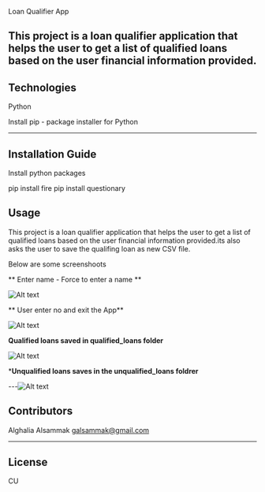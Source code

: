  Loan Qualifier App

This project is a loan qualifier application that helps the user to get a list of qualified loans based on the user financial information provided.
---

## Technologies

 Python

 Install pip - package installer for Python 

---
## Installation Guide

 Install python packages

 pip install fire
 pip install questionary


## Usage
This project is a loan qualifier application that helps the user to get a list of qualified loans based on the user financial information provided.its also asks the user to save the qualifing loan as new CSV file.


Below are some screenshoots

** Enter name - Force to enter a name **

![Alt text](https://file%2B.vscode-resource.vscode-cdn.net/Users/macbook/Documents/GitHub/challenge_02/force_to%20_enter%20_filename.image.png?version%3D1682291651169)

** User enter no and exit the App**


![Alt text](https://file%2B.vscode-resource.vscode-cdn.net/Users/macbook/Documents/GitHub/challenge_02/exit_dont_save_image.png?version%3D1682291694631)

**Qualified loans saved in qualified_loans folder**

![Alt text](https://file%2B.vscode-resource.vscode-cdn.net/Users/macbook/Documents/GitHub/challenge_02/qualifed_loans_image.png?version%3D1682291755636)

***Unqualified loans saves in the unqualified_loans foldrer**

---![Alt text](https://file%2B.vscode-resource.vscode-cdn.net/Users/macbook/Documents/GitHub/challenge_02/unqualified_loan_image.png?version%3D1682291809709)

## Contributors

Alghalia Alsammak 
galsammak@gmail.com

---

## License
CU
